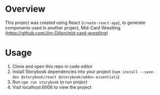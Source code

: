 # Overview 

This project was created using React (`create-react-app`), to generate components used in another project, Mid-Card Wrestling (https://github.com/Jim-Dillon/mid-card-wrestling)

# Usage 

1. Clone and open this repo in code editor
2. Install Storybook dependencies into your project (`npm install --save-dev @storybook/react @storybook/addon-essentials`)
3. Run `npm run storybook` to run project
4. Visit localhost:6006 to view the project 
